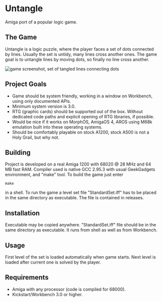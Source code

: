 # Untangle
Amiga port of a popular logic game.
## The Game
Untangle is a logic puzzle, where the player faces a set of dots connected by lines. Usually the set is untidy, many lines cross another ones. The game goal is to untangle lines by moving dots, so finally no line cross another.

![game screenshot, set of tangled lines connecting dots](https://cdn.rastport.com/var/untangle_mini.png)
## Project Goals
* Game should be system friendly, working in a window on Workbench, using only documented APIs.
* Minimum system version is 3.0.
* RTG (graphic cards) should be supported out of the box. Without dedicated code paths and explicit opening of RTG libraries, if possible.
* Would be nice if it works on MorphOS, AmigaOS 4, AROS using M68k emulation built into these operating systems.
* Should be comfortably playable on stock A1200, stock A500 is not a Holy Grail, but why not.
## Building
Project is developed on a real Amiga 1200 with 68020 @ 28 MHz and 64 MB fast RAM. Compiler used is native GCC 2.95.3 with usual GeekGadgets environment, and "make" tool. To build the game just enter
```
make
```
in a shell.
To run the game a level set file "StandardSet.iff" has to be placed in the same directory as executable. The file is contained in releases. 
## Installation
Executable may be copied anywhere. "StandardSet.iff" file should be in the same directory as executable. It runs from shell as well as from Workbench.
## Usage
First level of the set is loaded automatically when game starts. Next level is loaded after current one is solved by the player.
## Requirements
* Amiga with any processor (code is compiled for 68000).
* Kickstart/Workbench 3.0 or higher.
